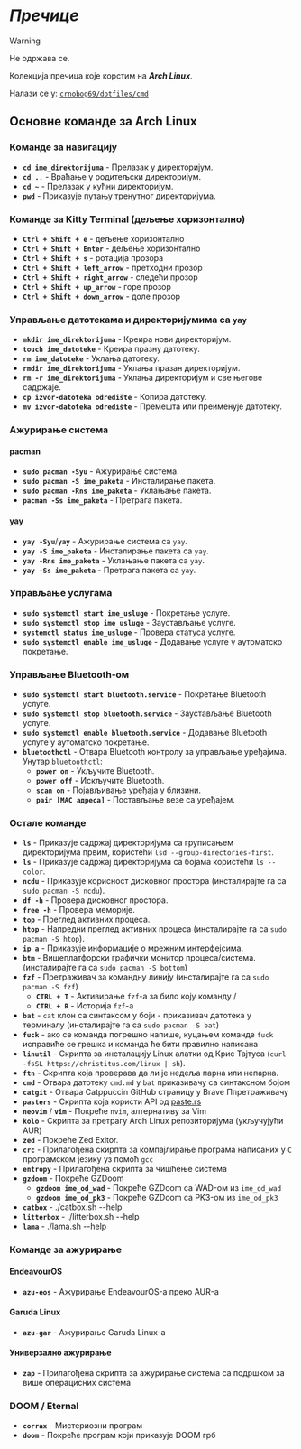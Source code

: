 # _Пречице_

> [!WARNING]
> Не одржава се.

Колекција пречица које корстим на **_Arch Linux_**.

Налази се у: [`crnobog69/dotfiles/cmd`](https://github.com/crnobog69/dotfiles/tree/main/cmd)

## Основне команде за Arch Linux

### Команде за навигацију

- **`cd ime_direktorijuma`** - Прелазак у директоријум.
- **`cd ..`** - Враћање у родитељски директоријум.
- **`cd ~`** - Прелазак у кућни директоријум.
- **`pwd`** - Приказује путању тренутног директоријума.

### Команде за Kitty Terminal (дељење хоризонтално)

- **`Ctrl + Shift + e`** - дељење хоризонтално
- **`Ctrl + Shift + Enter`** - дељење хоризонтално
- **`Ctrl + Shift + s`** - ротација прозора
- **`Ctrl + Shift + left_arrow`** - претходни прозор
- **`Ctrl + Shift + right_arrow`** - следећи прозор
- **`Ctrl + Shift + up_arrow`** - горе прозор
- **`Ctrl + Shift + down_arrow`** - доле прозор

### Управљање датотекама и директоријумима са `yay`

- **`mkdir ime_direktorijuma`** - Креира нови директоријум.
- **`touch ime_datoteke`** - Креира празну датотеку.
- **`rm ime_datoteke`** - Уклања датотеку.
- **`rmdir ime_direktorijuma`** - Уклања празан директоријум.
- **`rm -r ime_direktorijuma`** - Уклања директоријум и све његове садржаје.
- **`cp izvor-datoteka odredište`** - Копира датотеку.
- **`mv izvor-datoteka odredište`** - Премешта или преименује датотеку.

### Ажурирање система

#### pacman

- **`sudo pacman -Syu`** - Ажурирање система.
- **`sudo pacman -S ime_paketa`** - Инсталирање пакета.
- **`sudo pacman -Rns ime_paketa`** - Уклањање пакета.
- **`pacman -Ss ime_paketa`** - Претрага пакета.

#### yay

- **`yay -Syu`**/**`yay`** - Ажурирање система са `yay`.
- **`yay -S ime_paketa`** - Инсталирање пакета са `yay`.
- **`yay -Rns ime_paketa`** - Уклањање пакета са `yay`.
- **`yay -Ss ime_paketa`** - Претрага пакета са `yay`.

### Управљање услугама

- **`sudo systemctl start ime_usluge`** - Покретање услуге.
- **`sudo systemctl stop ime_usluge`** - Заустављање услуге.
- **`systemctl status ime_usluge`** - Провера статуса услуге.
- **`sudo systemctl enable ime_usluge`** - Додавање услуге у аутоматско покретање.

### Управљање Bluetooth-ом

- **`sudo systemctl start bluetooth.service`** - Покретање Bluetooth услуге.
- **`sudo systemctl stop bluetooth.service`** - Заустављање Bluetooth услуге.
- **`sudo systemctl enable bluetooth.service`** - Додавање Bluetooth услуге у аутоматско покретање.
- **`bluetoothctl`** - Отвара Bluetooth контролу за управљање уређајима. Унутар `bluetoothctl`:
  - **`power on`** - Укључите Bluetooth.
  - **`power off`** - Искључите Bluetooth.
  - **`scan on`** - Појављивање уређаја у близини.
  - **`pair [MAC адреса]`** - Постављање везе са уређајем.

### Остале команде

- **`ls`** - Приказује садржај директоријума са груписањем директоријума првим, користећи `lsd --group-directories-first`.
- **`ls`** - Приказује садржај директоријума са бојама користећи `ls --color`.
- **`ncdu`** - Приказује корисност дисковног простора (инсталирајте га са `sudo pacman -S ncdu`).
- **`df -h`** - Провера дисковног простора.
- **`free -h`** - Провера меморије.
- **`top`** - Преглед активних процеса.
- **`htop`** - Напредни преглед активних процеса (инсталирајте га са `sudo pacman -S htop`).
- **`ip a`** - Приказује информације о мрежним интерфејсима.
- **`btm`** - Вишеплатфорски графички монитор процеса/система. (инсталирајте га са `sudo pacman -S bottom`)
- **`fzf`** - Претраживач за командну линију (инсталирајте га са `sudo pacman -S fzf`)
  - **`CTRL + T`** - Активирање `fzf`-а за било коју команду
    /
  - **`CTRL + R`** - Историја `fzf`-а
- **`bat`** - `cat` клон са синтаксом у боји - приказивач датотека у терминалу (инсталирајте га са `sudo pacman -S bat`)
- **`fuck`** - ако се команда погрешно напише, куцањем команде `fuck` исправиће се грешка и команда ће бити правилно написана
- **`linutil`** - Скрипта за инсталацију Linux алатки од Крис Тајтуса (`curl -fsSL https://christitus.com/linux | sh`).
- **`ftn`** - Скрипта која проверава да ли је недеља парна или непарна.
- **`cmd`** - Отвара датотеку `cmd.md` у `bat` приказивачу са синтаксном бојом
- **`catgit`** - Отвара Catppuccin GitHub страницу у Brave Ппретраживачу
- **`pasters`** - Скрипта која користи API од [paste.rs](https://paste.rs/)
- **`neovim`** / **`vim`** - Покреће `nvim`, алтернативу за Vim
- **`kolo`** - Скрипта за претрагу Arch Linux репозиторијума (укључујући AUR)
- **`zed`** - Покреће Zed Exitor.
- **`crc`** - Прилагођена скирпта за компајлирање програма написаних у `C` програмском језику уз помоћ `gcc`
- **`entropy`** - Прилагођена скрипта за чишћење система
- **`gzdoom`** - Покреће GZDoom
  - **`gzdoom ime_od_wad`** - Покреће GZDoom са WAD-ом из `ime_od_wad`
  - **`gzdoom ime_od_pk3`** - Покреће GZDoom са PK3-ом из `ime_od_pk3`
- **`catbox`** - ./catbox.sh --help
- **`litterbox`** - ./litterbox.sh --help
- **`lama`** - ./lama.sh --help

### Команде за ажурирање

#### EndeavourOS

- **`azu-eos`** - Ажурирање EndeavourOS-а преко AUR-а

#### Garuda Linux

- **`azu-gar`** - Ажурирање Garuda Linux-а

#### Универзално ажурирање

- **`zap`** - Прилагођена скрипта за ажурирање система са подршком за више операцисних система

### DOOM / Eternal

- **`corrax`** - Мистериозни програм
- **`doom`** - Покреће програм који приказује DOOM грб
